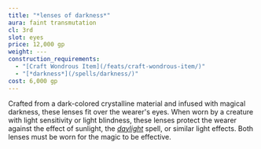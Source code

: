 ```yaml
---
title: "*lenses of darkness*"
aura: faint transmutation
cl: 3rd
slot: eyes
price: 12,000 gp
weight: ---
construction_requirements:
  - "[Craft Wondrous Item](/feats/craft-wondrous-item/)"
  - "[*darkness*](/spells/darkness/)"
cost: 6,000 gp
---
```


Crafted from a dark-colored crystalline material and infused with magical darkness, these lenses fit over the wearer's eyes. When worn by a creature with light sensitivity or light blindness, these lenses protect the wearer against the effect of sunlight, the [*daylight*](/spells/daylight/) spell, or similar light effects. Both lenses must be worn for the magic to be effective.

